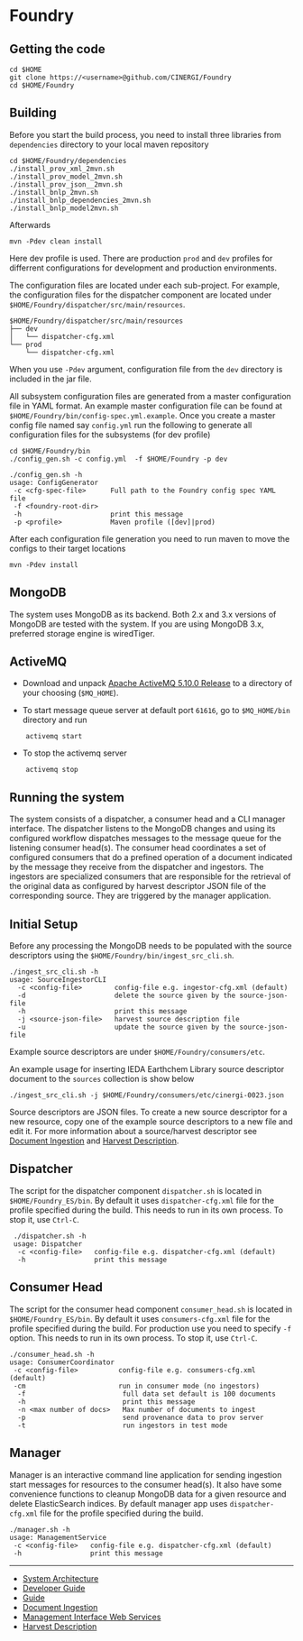 Foundry
=======

Getting the code
----------------

    cd $HOME
    git clone https://<username>@github.com/CINERGI/Foundry
    cd $HOME/Foundry

Building
--------

Before you start the build process, you need to install three libraries from `dependencies` directory to your local maven repository
    
    cd $HOME/Foundry/dependencies
    ./install_prov_xml_2mvn.sh
    ./install_prov_model_2mvn.sh
    ./install_prov_json__2mvn.sh
    ./install_bnlp_2mvn.sh
    ./install_bnlp_dependencies_2mvn.sh
    ./install_bnlp_model2mvn.sh

Afterwards

    mvn -Pdev clean install

Here dev profile is used. There are production `prod` and `dev` profiles for differrent configurations for development and production environments.

The configuration files are located under each sub-project. For example,
the configuration files for the dispatcher component are located under
`$HOME/Foundry/dispatcher/src/main/resources`.


```
$HOME/Foundry/dispatcher/src/main/resources
├── dev
│   └── dispatcher-cfg.xml
└── prod
    └── dispatcher-cfg.xml
```

When you use `-Pdev` argument, configuration file from the `dev` directory is included in the jar file.

All subsystem configuration files are generated from a master configuration file in YAML format.
An example master configuration file can be found at `$HOME/Foundry/bin/config-spec.yml.example`.
Once you create a master config file named say `config.yml` run the following to generate all configuration files for the subsystems (for dev profile)

```
cd $HOME/Foundry/bin
./config_gen.sh -c config.yml  -f $HOME/Foundry -p dev

```

```
./config_gen.sh -h
usage: ConfigGenerator
 -c <cfg-spec-file>      Full path to the Foundry config spec YAML file
 -f <foundry-root-dir>
 -h                      print this message
 -p <profile>            Maven profile ([dev]|prod)
```

After each configuration file generation you need to run maven to move the configs to their target locations

    mvn -Pdev install

MongoDB
--------

The system uses MongoDB as its backend. Both 2.x and 3.x versions of MongoDB are tested with the system. If you are using MongoDB 3.x, preferred storage engine is wiredTiger.



ActiveMQ
--------

* Download and unpack [Apache ActiveMQ 5.10.0 Release](http://activemq.apache.org/activemq-5100-release.html) to a directory of your choosing (`$MQ_HOME`).

* To start message queue server at default port `61616`, go to `$MQ_HOME/bin` directory and run
```
    activemq start 
```
* To stop the activemq server
```
    activemq stop
```

Running the system
------------------

The system consists of a dispatcher, a consumer head and a CLI manager interface.
The dispatcher listens to the MongoDB changes and using
its configured workflow dispatches messages to the message queue for the
listening consumer head(s). The consumer head coordinates a set of configured
consumers that do a prefined operation of a document indicated by the message
they receive from the dispatcher and ingestors. The ingestors are specialized
consumers that are responsible for the retrieval of the original data as
configured by harvest descriptor JSON file of the corresponding source.
They are triggered by the manager application.

## Initial Setup

Before any processing the MongoDB needs to be populated with the source descriptors using
the `$HOME/Foundry/bin/ingest_src_cli.sh`. 

```
./ingest_src_cli.sh -h
usage: SourceIngestorCLI
  -c <config-file>        config-file e.g. ingestor-cfg.xml (default)
  -d                      delete the source given by the source-json-file
  -h                      print this message
  -j <source-json-file>   harvest source description file
  -u                      update the source given by the source-json-file
```

Example source descriptors are under `$HOME/Foundry/consumers/etc`.

An example usage for inserting IEDA Earthchem Library source descriptor document to the `sources` collection is show below

 ```
./ingest_src_cli.sh -j $HOME/Foundry/consumers/etc/cinergi-0023.json
```

Source descriptors are JSON files. To create a new source descriptor for a new resource, copy one of the example source descriptors to a new file and edit it. For more information about a source/harvest descriptor see [Document Ingestion](doc/doc_ingestion.md) and [Harvest Description](doc/harvest_desc.md).


## Dispatcher

The script for the dispatcher component `dispatcher.sh` is located in 
`$HOME/Foundry_ES/bin`. By default it uses `dispatcher-cfg.xml` file for the 
profile specified during the build. This needs to run in its own process. 
To stop it, use `Ctrl-C`.

```
 ./dispatcher.sh -h
 usage: Dispatcher
  -c <config-file>   config-file e.g. dispatcher-cfg.xml (default)
  -h                 print this message
```


## Consumer Head
The script for the consumer head component `consumer_head.sh` is located in 
`$HOME/Foundry_ES/bin`. By default it uses `consumers-cfg.xml` file for the 
profile specified during the build. For production use you need to specify 
 `-f` option. This needs to run in its own process. To stop it, use `Ctrl-C`.


 ```
 ./consumer_head.sh -h
 usage: ConsumerCoordinator
  -c <config-file>          config-file e.g. consumers-cfg.xml (default)
  -cm                       run in consumer mode (no ingestors)
   -f                        full data set default is 100 documents
   -h                        print this message
   -n <max number of docs>   Max number of documents to ingest
   -p                        send provenance data to prov server
   -t                        run ingestors in test mode
```

## Manager

Manager is an interactive command line application for sending ingestion start messages for resources to the consumer head(s). 
It also have some convenience functions to cleanup MongoDB data for a given resource and delete ElasticSearch indices. 
By default manager app uses `dispatcher-cfg.xml` file for the profile specified 
during the build. 

```
./manager.sh -h
usage: ManagementService
 -c <config-file>   config-file e.g. dispatcher-cfg.xml (default)
 -h                 print this message
```

---------------------

 * [System Architecture](doc/architecture.md)
 * [Developer Guide](doc/dev_guide.md) 
 * [Guide](doc/guide.md) 
 * [Document Ingestion](doc/doc_ingestion.md)
 * [Management Interface Web Services](doc/management_ws.md)
 * [Harvest Description](doc/harvest_desc.md)

